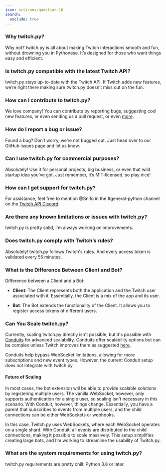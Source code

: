 ```yaml
---
icon: octicons/question-16
search:
  exclude: true
---
```


### Why twitch.py?
Why not? twitch.py is all about making Twitch interactions smooth and fun, 
without drowning you in Pythonese. It’s designed for those who want things easy and efficient.

### Is twitch.py compatible with the latest Twitch API?
twitch.py stays up-to-date with the Twitch API. If Twitch adds new features,
we’re right there making sure twitch.py doesn’t miss out on the fun.

### How can I contribute to twitch.py?
We love company! You can contribute by reporting bugs, suggesting cool new features, or even sending us a pull request,
or even [more](https://github.com/MrSniFo/twitch.py/blob/main/.github/CONTRIBUTING.md).

### How do I report a bug or issue?
Found a bug? Don’t worry, we’re not bugged out. Just head over to our GitHub issues page and let us know.

### Can I use twitch.py for commercial purposes?
Absolutely! Use it for personal projects, big business, or even that wild startup idea you’ve got.
Just remember, it’s MIT-licensed, so play nice!

### How can I get support for twitch.py?
For assistance, feel free to mention @Snifo in the #general-python channel
on the [Twitch API Discord](https://discord.gg/8NXaEyV).

### Are there any known limitations or issues with twitch.py?
twitch.py is pretty solid, I'm always working on improvements.

### Does twitch.py comply with Twitch’s rules?
Absolutely! twitch.py follows Twitch's rules. And every access token is validated every 55 minutes.

### What is the Difference Between Client and Bot?
Difference between a Client and a Bot:

- **Client**: The Client represents both the application and the Twitch user associated with it.
Essentially, the Client is a mix of the app and its user.

- **Bot**: The Bot extends the functionality of the Client. It allows you to register access tokens of different users.


### Can You Scale twitch.py?
Currently, scaling twitch.py directly isn't possible, but it's possible with
[Conduits](https://dev.twitch.tv/docs/eventsub/handling-conduit-events/) for advanced scalability. 
Conduits offer scalability options but can be complex unless Twitch improves them as suggested 
[here](https://twitch.uservoice.com/forums/310213-developers/suggestions/48773702-metadata-and-ordering-features-for-conduits).

Conduits help bypass WebSocket limitations, allowing for more subscriptions and new event types. However,
the current Conduit setup does not integrate with twitch.py.

#### Future of Scaling
In most cases, the bot extension will be able to provide scalable solutions by registering 
multiple users. The vanilla WebSocket, however, only supports authentication for a single user,
so scaling isn't necessary in this scenario. With Conduit, however, things change. Essentially,
you have a parent that subscribes to events from multiple users,
and the child connections can be either WebSockets or webhooks.

In this case, Twitch.py uses WebSockets, where each WebSocket operates on a single shard.
With Conduit, all events are distributed to the child connections,
making it possible to scale massively. This setup simplifies creating large bots,
and I’m working to streamline the usability of Twitch.py.

### What are the system requirements for using twitch.py?
twitch.py requirements are pretty chill: Python 3.8 or later.
